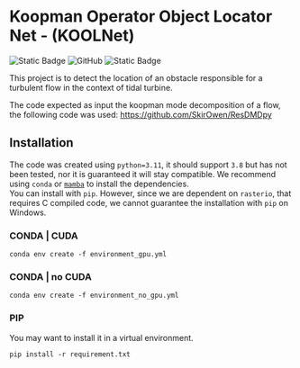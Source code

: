 # Koopman Operator Object Locator Net - (KOOLNet)

![Static Badge](https://img.shields.io/badge/python-blue?logo=python&logoColor=yellow)
![GitHub](https://img.shields.io/github/license/SkirOwen/pycylinder_flow?color=green)
![Static Badge](https://img.shields.io/badge/pytorch-grey?logo=pytorch&logoColor=red)


This project is to detect the location of an obstacle responsible for a
turbulent flow in the context of tidal turbine.

The code expected as input the koopman mode decomposition of a flow, the following
code was used:
https://github.com/SkirOwen/ResDMDpy

## Installation

The code was created using `python=3.11`, it should support `3.8` but has not been tested, nor it is guaranteed
it will stay compatible.
We recommend using `conda` or [`mamba`](https://mamba.readthedocs.io/en/latest/installation.html) to install
the dependencies.  
You can install with `pip`. However, since we are dependent on `rasterio`, that requires C compiled code,
we cannot guarantee the installation with `pip` on Windows. 

### CONDA | CUDA
```shell
conda env create -f environment_gpu.yml
```

### CONDA | no CUDA
```shell
conda env create -f environment_no_gpu.yml
```

### PIP
You may want to install it in a virtual environment.
```shell
pip install -r requirement.txt
```

